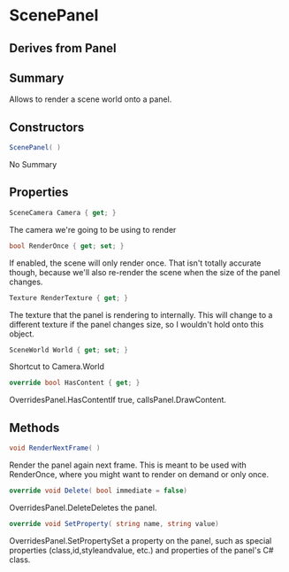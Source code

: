 # ScenePanel

## Derives from Panel

## Summary

Allows to render a scene world onto a panel.
## Constructors

```c#
ScenePanel( ) 
```
No Summary
## Properties

```c#
SceneCamera Camera { get; } 
```
The camera we're going to be using to render
```c#
bool RenderOnce { get; set; } 
```
If enabled, the scene will only render once. That isn't totally accurate though, because we'll
also re-render the scene when the size of the panel changes.
```c#
Texture RenderTexture { get; } 
```
The texture that the panel is rendering to internally. This will change to a different
texture if the panel changes size, so I wouldn't hold onto this object.
```c#
SceneWorld World { get; set; } 
```
Shortcut to Camera.World
```c#
override bool HasContent { get; } 
```
OverridesPanel.HasContentIf true, callsPanel.DrawContent.
## Methods

```c#
void RenderNextFrame( ) 
```
Render the panel again next frame. This is meant to be used with RenderOnce, where
you might want to render on demand or only once.
```c#
override void Delete( bool immediate = false) 
```
OverridesPanel.DeleteDeletes the panel.
```c#
override void SetProperty( string name, string value) 
```
OverridesPanel.SetPropertySet a property on the panel, such as special properties (class,id,styleandvalue, etc.) and properties of the panel's C# class.
